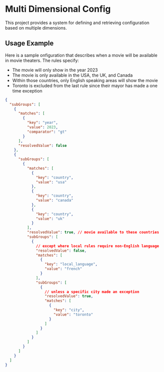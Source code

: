 # Multi Dimensional Config

This project provides a system for defining and retrieving configuration based on multiple dimensions.

## Usage Example

Here is a sample onfiguration that describes when a movie will be available in movie theaters. The rules specify:

- The movie will only show in the year 2023
- The movie is only available in the USA, the UK, and Canada
- Within those countries, only English speaking areas will show the movie
- Toronto is excluded from the last rule since their mayor has made a one time exception

```json
{
  "subGroups": [
    {
      "matches": [
        {
          "key": "year",
          "value": 2023,
          "comparator": "gt"
        }
      ],
      "resolvedValue": false
    },
    {
      "subGroups": [
        {
          "matches": [
            {
              "key": "country",
              "value": "usa"
            },
            {
              "key": "country",
              "value": "canada"
            },
            {
              "key": "country",
              "value": "uk"
            }
          ],
          "resolvedValue": true, // movie available to these countries
          "subGroups": [
            {
              // except where local rules require non-English language
              "resolvedValue": false,
              "matches": [
                {
                  "key": "local_language",
                  "value": "french"
                }
              ],
              "subGroups": [
                {
                  // unless a specific city made an exception
                  "resolvedValue": true,
                  "matches": [
                    {
                      "key": "city",
                      "value": "toronto"
                    }
                  ]
                }
              ]
            }
          ]
        }
      ]
    }
  ]
}
```
